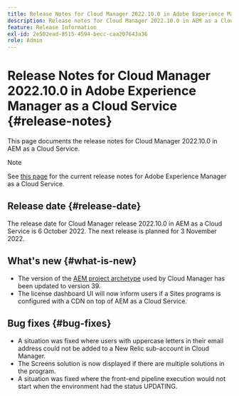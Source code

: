 ```yaml
---
title: Release Notes for Cloud Manager 2022.10.0 in Adobe Experience Manager as a Cloud Service
description: Release notes for Cloud Manager 2022.10.0 in AEM as a Cloud Service.
feature: Release Information
exl-id: 2e502ead-8515-4594-becc-caa207643a36
role: Admin
---
```

# Release Notes for Cloud Manager 2022.10.0 in Adobe Experience Manager as a Cloud Service {#release-notes}

This page documents the release notes for Cloud Manager 2022.10.0 in AEM as a Cloud Service.

>[!NOTE]
>
>See [this page](/help/release-notes/release-notes-cloud/release-notes-current.md) for the current release notes for Adobe Experience Manager as a Cloud Service.

## Release date {#release-date}

The release date for Cloud Manager release 2022.10.0 in AEM as a Cloud Service is 6 October 2022. The next release is planned for 3 November 2022.

## What's new {#what-is-new}

* The version of the [AEM project archetype](https://experienceleague.adobe.com/docs/experience-manager-core-components/using/developing/archetype/overview.html) used by Cloud Manager has been updated to version 39.
* The license dashboard UI will now inform users if a Sites programs is configured with a CDN on top of AEM as a Cloud Service.

## Bug fixes {#bug-fixes}

* A situation was fixed where users with uppercase letters in their email address could not be added to a New Relic sub-account in Cloud Manager.
* The Screens solution is now displayed if there are multiple solutions in the program.
* A situation was fixed where the front-end pipeline execution would not start when the environment had the status UPDATING.
